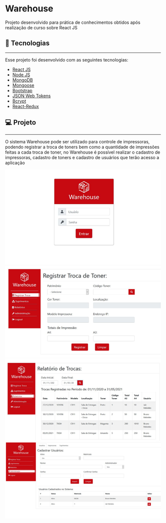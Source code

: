 # Warehouse
Projeto desenvolvido para prática de conhecimentos obtidos após realização de curso sobre React JS
<h2>🚀 Tecnologias</h2>
<hr>
Esse projeto foi desenvolvido com as seguintes tecnologias:
<ul>
  <li><a href="https://pt-br.reactjs.org/" target="_blank">React JS</a></li>
  <li><a href="https://nodejs.org/en/" target="_blank">Node JS</a></li>
  <li><a href="https://www.mongodb.com/" target="_blank">MongoDB</a></li>
  <li><a href="https://mongoosejs.com/" target="_blank">Mongoose</a></li>
  <li><a href="https://getbootstrap.com/" target="_blank">Bootstrap</a></li>
  <li><a href="https://jwt.io/" target="_blank">JSON Web Tokens</a></li>
  <li><a href="https://www.npmjs.com/package/bcrypt" target="_blank">Bcrypt</a></li>
  <li><a href="https://react-redux.js.org/" target="_blank">React-Redux</a></li>
</ul>
<h2>💻 Projeto</h2>
<hr>
<p>
 O sistema Warehouse pode ser utilizado para controle de impressoras, podendo registrar a troca de toners bem como a quantidade de impressões feitas
  a cada troca de toner, no Warehouse é possível realizar o cadastro de impressoras, cadastro de toners e cadastro de usuários que terão acesso a aplicação
</p>
<div style="align-items: center;">
<img src="https://github.com/BrunoMeirel3s/WarehouseTI/blob/main/prints/tela%20de%20login.JPG"></img>
<img src="https://github.com/BrunoMeirel3s/WarehouseTI/blob/main/prints/tela%20inicial.JPG"></img>
<img src="https://github.com/BrunoMeirel3s/WarehouseTI/blob/main/prints/relat%C3%B3rios.JPG"></img>
<img src="https://github.com/BrunoMeirel3s/WarehouseTI/blob/main/prints/administracao.JPG"></img>
</div>

